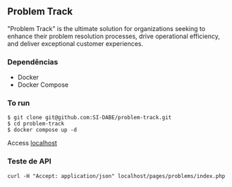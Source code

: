 ## Problem Track

"Problem Track" is the ultimate solution for organizations seeking to enhance their problem resolution processes, drive operational efficiency, and deliver exceptional customer experiences.

### Dependências

- Docker
- Docker Compose

### To run

```
$ git clone git@github.com:SI-DABE/problem-track.git
$ cd problem-track
$ docker compose up -d
```

Access [localhost](http://localhost)

### Teste de API

```shell
curl -H "Accept: application/json" localhost/pages/problems/index.php
```
